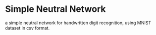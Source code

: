 # Simple Neutral Network
a simple neutral network for handwritten digit recognition, using MNIST dataset in csv format.
